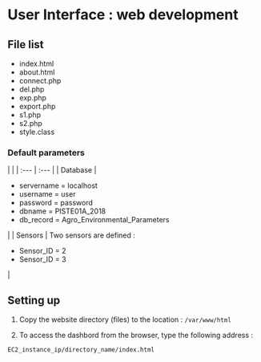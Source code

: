 # User Interface : web development


## File list
 * index.html
 * about.html
 * connect.php
 * del.php
 * exp.php
 * export.php
 * s1.php
 * s2.php
 * style.class

### Default parameters
 |       |
 | :--- | :--- |
 | Database   | <ul> <li> servername =  localhost </li> <li> username = user  </li> <li>password =  password  </li><li>dbname = PISTE01A_2018   </li> <li>db_record =  Agro_Environmental_Parameters </li> </ul>   |
 | Sensors   |   Two sensors are defined : <ul> <li> Sensor_ID = 2</li> <li> Sensor_ID = 3</li></ul> |



## Setting up

1.  Copy the website directory  (files) to the location :  `/var/www/html`

2.  To access the dashbord from the browser, type the following address :

 `EC2_instance_ip/directory_name/index.html`  
